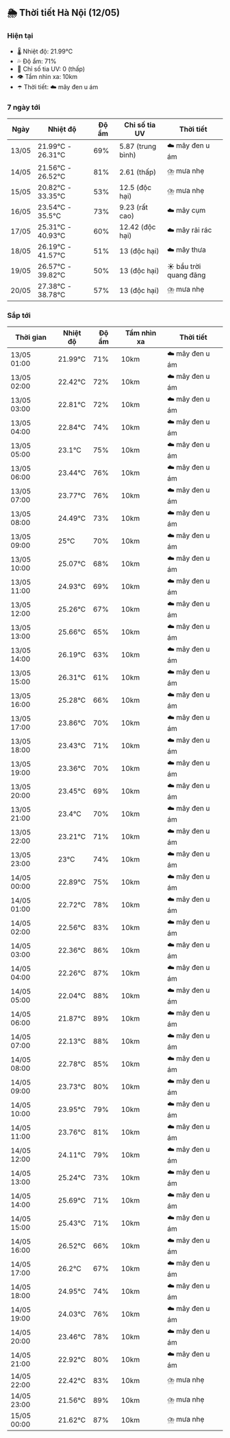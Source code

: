 ## 🌦️ Thời tiết Hà Nội (12/05)

### Hiện tại

- 🌡️ Nhiệt độ: 21.99℃
- 💦 Độ ẩm: 71%
- 🌟 Chỉ số tia UV: 0 (thấp)
- 👁️ Tầm nhìn xa: 10km
- ☂️ Thời tiết: ☁️ mây đen u ám

### 7 ngày tới

| Ngày | Nhiệt độ | Độ ẩm | Chỉ số tia UV | Thời tiết |
| --- | --- | --- | --- | --- |
| 13/05 | 21.99℃ - 26.31℃ | 69% | 5.87 (trung bình) | ☁️ mây đen u ám |
| 14/05 | 21.56℃ - 26.52℃ | 81% | 2.61 (thấp) | ⛈️ mưa nhẹ |
| 15/05 | 20.82℃ - 33.35℃ | 53% | 12.5 (độc hại) | ⛈️ mưa nhẹ |
| 16/05 | 23.54℃ - 35.5℃ | 73% | 9.23 (rất cao) | ☁️ mây cụm |
| 17/05 | 25.31℃ - 40.93℃ | 60% | 12.42 (độc hại) | ☁️ mây rải rác |
| 18/05 | 26.19℃ - 41.57℃ | 51% | 13 (độc hại) | ☁️ mây thưa |
| 19/05 | 26.57℃ - 39.82℃ | 50% | 13 (độc hại) | ☀️ bầu trời quang đãng |
| 20/05 | 27.38℃ - 38.78℃ | 57% | 13 (độc hại) | ⛈️ mưa nhẹ |

### Sắp tới

| Thời gian | Nhiệt độ | Độ ẩm | Tầm nhìn xa | Thời tiết |
| --- | --- | --- | --- | --- |
| 13/05 01:00 | 21.99℃ | 71% | 10km | ☁️ mây đen u ám |
| 13/05 02:00 | 22.42℃ | 72% | 10km | ☁️ mây đen u ám |
| 13/05 03:00 | 22.81℃ | 72% | 10km | ☁️ mây đen u ám |
| 13/05 04:00 | 22.84℃ | 74% | 10km | ☁️ mây đen u ám |
| 13/05 05:00 | 23.1℃ | 75% | 10km | ☁️ mây đen u ám |
| 13/05 06:00 | 23.44℃ | 76% | 10km | ☁️ mây đen u ám |
| 13/05 07:00 | 23.77℃ | 76% | 10km | ☁️ mây đen u ám |
| 13/05 08:00 | 24.49℃ | 73% | 10km | ☁️ mây đen u ám |
| 13/05 09:00 | 25℃ | 70% | 10km | ☁️ mây đen u ám |
| 13/05 10:00 | 25.07℃ | 68% | 10km | ☁️ mây đen u ám |
| 13/05 11:00 | 24.93℃ | 69% | 10km | ☁️ mây đen u ám |
| 13/05 12:00 | 25.26℃ | 67% | 10km | ☁️ mây đen u ám |
| 13/05 13:00 | 25.66℃ | 65% | 10km | ☁️ mây đen u ám |
| 13/05 14:00 | 26.19℃ | 63% | 10km | ☁️ mây đen u ám |
| 13/05 15:00 | 26.31℃ | 61% | 10km | ☁️ mây đen u ám |
| 13/05 16:00 | 25.28℃ | 66% | 10km | ☁️ mây đen u ám |
| 13/05 17:00 | 23.86℃ | 70% | 10km | ☁️ mây đen u ám |
| 13/05 18:00 | 23.43℃ | 71% | 10km | ☁️ mây đen u ám |
| 13/05 19:00 | 23.36℃ | 70% | 10km | ☁️ mây đen u ám |
| 13/05 20:00 | 23.45℃ | 69% | 10km | ☁️ mây đen u ám |
| 13/05 21:00 | 23.4℃ | 70% | 10km | ☁️ mây đen u ám |
| 13/05 22:00 | 23.21℃ | 71% | 10km | ☁️ mây đen u ám |
| 13/05 23:00 | 23℃ | 74% | 10km | ☁️ mây đen u ám |
| 14/05 00:00 | 22.89℃ | 75% | 10km | ☁️ mây đen u ám |
| 14/05 01:00 | 22.72℃ | 78% | 10km | ☁️ mây đen u ám |
| 14/05 02:00 | 22.56℃ | 83% | 10km | ☁️ mây đen u ám |
| 14/05 03:00 | 22.36℃ | 86% | 10km | ☁️ mây đen u ám |
| 14/05 04:00 | 22.26℃ | 87% | 10km | ☁️ mây đen u ám |
| 14/05 05:00 | 22.04℃ | 88% | 10km | ☁️ mây đen u ám |
| 14/05 06:00 | 21.87℃ | 89% | 10km | ☁️ mây đen u ám |
| 14/05 07:00 | 22.13℃ | 88% | 10km | ☁️ mây đen u ám |
| 14/05 08:00 | 22.78℃ | 85% | 10km | ☁️ mây đen u ám |
| 14/05 09:00 | 23.73℃ | 80% | 10km | ☁️ mây đen u ám |
| 14/05 10:00 | 23.95℃ | 79% | 10km | ☁️ mây đen u ám |
| 14/05 11:00 | 23.76℃ | 81% | 10km | ☁️ mây đen u ám |
| 14/05 12:00 | 24.11℃ | 79% | 10km | ☁️ mây đen u ám |
| 14/05 13:00 | 25.24℃ | 73% | 10km | ☁️ mây đen u ám |
| 14/05 14:00 | 25.69℃ | 71% | 10km | ☁️ mây đen u ám |
| 14/05 15:00 | 25.43℃ | 71% | 10km | ☁️ mây đen u ám |
| 14/05 16:00 | 26.52℃ | 66% | 10km | ☁️ mây đen u ám |
| 14/05 17:00 | 26.2℃ | 67% | 10km | ☁️ mây đen u ám |
| 14/05 18:00 | 24.95℃ | 74% | 10km | ☁️ mây đen u ám |
| 14/05 19:00 | 24.03℃ | 76% | 10km | ☁️ mây đen u ám |
| 14/05 20:00 | 23.46℃ | 78% | 10km | ☁️ mây đen u ám |
| 14/05 21:00 | 22.92℃ | 80% | 10km | ☁️ mây đen u ám |
| 14/05 22:00 | 22.42℃ | 83% | 10km | ⛈️ mưa nhẹ |
| 14/05 23:00 | 21.56℃ | 89% | 10km | ⛈️ mưa nhẹ |
| 15/05 00:00 | 21.62℃ | 87% | 10km | ⛈️ mưa nhẹ |
